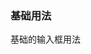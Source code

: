 ### 基础用法

基础的输入框用法
<source-block>
    <template v-slot:comp>
        <press-row>
            <input-demo1/>
        </press-row>
    </template>
    <template v-slot:code>
        <source-code lang="vue" url="/input/input-demo1.vue"/>
    </template>
</source-block>